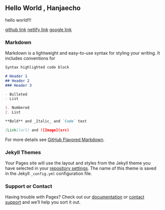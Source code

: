 ## Hello World , Hanjaecho

hello world!!! 

[github link](https://github.com/1238qwer/1238qwer.github.io)
[netlify link](https://app.netlify.com/account/sites)
[google link](https://www.google.co.kr/webhp?hl=ko&sa=X&ved=0ahUKEwihhZCE2tTbAhUqCqYKHRwqApcQPAgD)

### Markdown

Markdown is a lightweight and easy-to-use syntax for styling your writing. It includes conventions for

```markdown
Syntax highlighted code block

# Header 1
## Header 2
### Header 3

- Bulleted
- List

1. Numbered
2. List

**Bold** and _Italic_ and `Code` text

[Link](url) and ![Image](src)
```

For more details see [GitHub Flavored Markdown](https://guides.github.com/features/mastering-markdown/).

### Jekyll Themes

Your Pages site will use the layout and styles from the Jekyll theme you have selected in your [repository settings](https://github.com/1238qwer/1238qwer.github.io/settings). The name of this theme is saved in the Jekyll `_config.yml` configuration file.

### Support or Contact

Having trouble with Pages? Check out our [documentation](https://help.github.com/categories/github-pages-basics/) or [contact support](https://github.com/contact) and we’ll help you sort it out.
